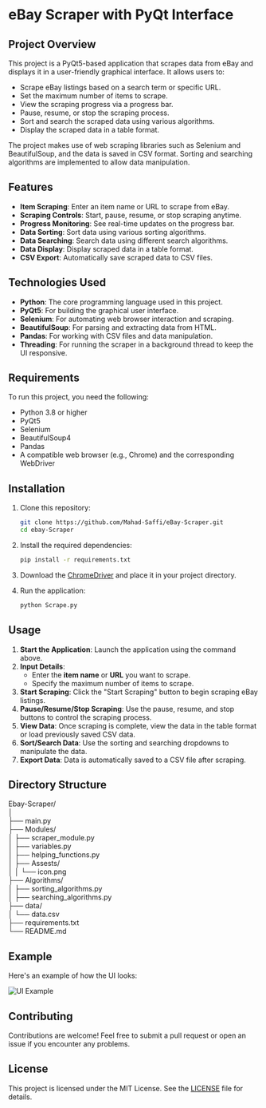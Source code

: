 # eBay Scraper with PyQt Interface

## Project Overview

This project is a PyQt5-based application that scrapes data from eBay and displays it in a user-friendly graphical interface. It allows users to:

- Scrape eBay listings based on a search term or specific URL.
- Set the maximum number of items to scrape.
- View the scraping progress via a progress bar.
- Pause, resume, or stop the scraping process.
- Sort and search the scraped data using various algorithms.
- Display the scraped data in a table format.

The project makes use of web scraping libraries such as Selenium and BeautifulSoup, and the data is saved in CSV format. Sorting and searching algorithms are implemented to allow data manipulation.

## Features

- **Item Scraping**: Enter an item name or URL to scrape from eBay.
- **Scraping Controls**: Start, pause, resume, or stop scraping anytime.
- **Progress Monitoring**: See real-time updates on the progress bar.
- **Data Sorting**: Sort data using various sorting algorithms.
- **Data Searching**: Search data using different search algorithms.
- **Data Display**: Display scraped data in a table format.
- **CSV Export**: Automatically save scraped data to CSV files.

## Technologies Used

- **Python**: The core programming language used in this project.
- **PyQt5**: For building the graphical user interface.
- **Selenium**: For automating web browser interaction and scraping.
- **BeautifulSoup**: For parsing and extracting data from HTML.
- **Pandas**: For working with CSV files and data manipulation.
- **Threading**: For running the scraper in a background thread to keep the UI responsive.

## Requirements

To run this project, you need the following:

- Python 3.8 or higher
- PyQt5
- Selenium
- BeautifulSoup4
- Pandas
- A compatible web browser (e.g., Chrome) and the corresponding WebDriver

## Installation

1. Clone this repository:
    ```bash
    git clone https://github.com/Mahad-Saffi/eBay-Scraper.git
    cd ebay-Scraper
    ```

2. Install the required dependencies:
    ```bash
    pip install -r requirements.txt
    ```

3. Download the [ChromeDriver](https://sites.google.com/chromium.org/driver/downloads?authuser=0) and place it in your project directory.

4. Run the application:
    ```bash
    python Scrape.py
    ```

## Usage

1. **Start the Application**: Launch the application using the command above.
2. **Input Details**:
   - Enter the **item name** or **URL** you want to scrape.
   - Specify the maximum number of items to scrape.
3. **Start Scraping**: Click the "Start Scraping" button to begin scraping eBay listings.
4. **Pause/Resume/Stop Scraping**: Use the pause, resume, and stop buttons to control the scraping process.
5. **View Data**: Once scraping is complete, view the data in the table format or load previously saved CSV data.
6. **Sort/Search Data**: Use the sorting and searching dropdowns to manipulate the data.
7. **Export Data**: Data is automatically saved to a CSV file after scraping.

## Directory Structure
 Ebay-Scraper/  
│  
├── main.py  
├── Modules/  
│   ├── scraper_module.py  
│   ├── variables.py  
│   ├── helping_functions.py  
│   ├── Assests/  
│   │   └── icon.png  
├── Algorithms/  
│   ├── sorting_algorithms.py  
│   ├── searching_algorithms.py  
├── data/      
│   └── data.csv  
├── requirements.txt    
└── README.md   

## Example

Here's an example of how the UI looks:

![UI Example](https://github.com/user-attachments/assets/40153aea-a9bd-4394-be9b-e2243e19b8f7)

## Contributing

Contributions are welcome! Feel free to submit a pull request or open an issue if you encounter any problems.

## License

This project is licensed under the MIT License. See the [LICENSE](LICENSE.md) file for details.
